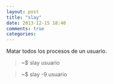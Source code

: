 ```yaml
---
layout: post
title: "slay"
date: 2013-12-15 18:40
comments: true
categories: 
---
```

Matar todos los procesos de un usuario.

>~$ slay usuario

>~$ slay -9 usuario

